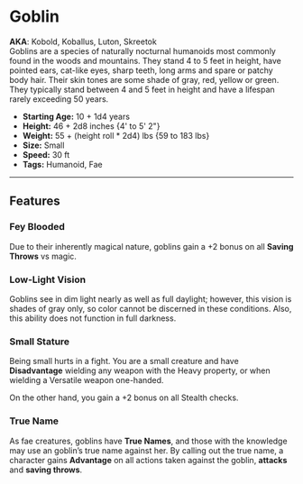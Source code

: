 # Goblin
**AKA**: Kobold, Koballus, Luton, Skreetok<br/>
Goblins are a species of naturally nocturnal humanoids most commonly found in the woods and mountains.  They stand 4 to 5 feet in height, have pointed ears, cat-like eyes, sharp teeth, long arms and spare or patchy body hair.  Their skin tones are some shade of gray, red, yellow or green.  They typically stand between 4 and 5 feet in height and have a lifespan rarely exceeding 50 years.
- **Starting Age:** 10 + 1d4 years
- **Height:** 46 + 2d8 inches {4' to 5' 2"}
- **Weight:** 55 + (height roll * 2d4) lbs {59 to 183 lbs}
- **Size:** Small
- **Speed:** 30 ft
- **Tags:** Humanoid, Fae

---
## Features
### Fey Blooded
Due to their inherently magical nature, goblins gain a +2 bonus on all **Saving Throws** vs magic.
### Low-Light Vision
Goblins see in dim light nearly as well as full daylight; however, this vision is shades of gray only, so color cannot be discerned in these conditions.  Also, this ability does not function in full darkness.
### Small Stature
Being small hurts in a fight. You are a small creature and have **Disadvantage** wielding any weapon with the Heavy property, or when wielding a Versatile weapon one-handed.

On the other hand, you gain a +2 bonus on all Stealth checks.
### True Name
As fae creatures, goblins have **True Names**, and those with the knowledge may use an goblin’s true name against her. By calling out the true name, a character gains **Advantage** on all actions taken against the goblin, **attacks** and **saving throws**.